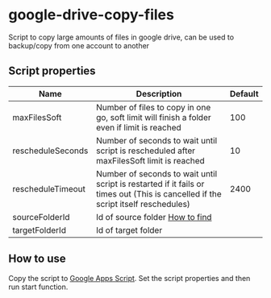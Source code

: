 # google-drive-copy-files

Script to copy large amounts of files in google drive, can be used to backup/copy from one account to another

## Script properties

| Name              | Description                                                                                                                       | Default |
| ----------------- | --------------------------------------------------------------------------------------------------------------------------------- | ------- |
| maxFilesSoft      | Number of files to copy in one go, soft limit will finish a folder even if limit is reached                                       | 100     |
| rescheduleSeconds | Number of seconds to wait until script is rescheduled after maxFilesSoft limit is reached                                         | 10      |
| rescheduleTimeout | Number of seconds to wait until script is restarted if it fails or times out (This is cancelled if the script itself reschedules) | 2400    |
| sourceFolderId    | Id of source folder [How to find](https://ploi.io/documentation/mysql/where-do-i-get-google-drive-folder-id)                      |         |
| targetFolderId    | Id of target folder                                                                                                               |         |

## How to use

Copy the script to [Google Apps Script](https://script.google.com/home/start). Set the script properties and then run start function.

